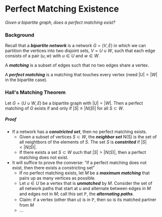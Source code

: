 # Perfect Matching Existence

*Given a bipartite graph, does a perfect matching exist?*

### Background

Recall that a _**bipartite network**_ is a network $G=(V,E)$ in which we can partition the vertices into two disjoint sets, $V=U\cup W$, such that each edge consists of a pair $(u,w)$ with $u\in U$ and $w\in W$.

A _**matching**_ is a subset of edges such that no two edges share a vertex.

A **_perfect matching_** is a matching that touches every vertex (need $|U|=|W|$ in the bipartite case).

### Hall's Matching Theorem

Let $G=(U\cup W, E)$ be a bipartite graph with $|U|=|W|$. Then a perfect matching of $G$ exists if and only if $|S|\leq |N(S)|$ for all $S\subset W$.

##### Proof

- If a network has a _**constricted set**_, then no perfect matching exists.
  - Given a subset of vertices $S\subset W$, the _**neighbor set**_ N(S) is the set of all neightbors of the elements of $S$. The set $S$ is _**constrited**_ if $|S|\less |N(S)|$.
  - If there exists a set $S\subset W$ such that $|S|\greater |N(S)|$, then a perfect matching does not exist.
- It will suffice to prove the converse: “if a perfect matching does not exist, then there exists a constricting set”
  - If no perfect matching exists, let $M$ be a _**maximum matching**_ that pairs up as many vertices as possible.
  - Let $u\in U$ be a vertex that is _**unmatched**_ by $M$.
  Consider the set of all network paths that start at $u$ and alternate between edges in $M$ and edges not in $M$; call this set $\mathbb P$, the _**alternating paths**_.
  - Claim: if a vertex (other than $u$) is in $\mathbb P$, then so is its matched partner from $M$
  - ...
